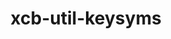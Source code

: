 ---
title: "xcb-util-keysyms"
layout: cache
categories: [package, develop]
meta: {"compilers": ["gcc@=11.1.0", "gcc@=11.4.0"], "num_specs": 10, "num_specs_by_stack": {"data-vis-sdk": 5, "hep": 5, "root": 10}, "oss": ["ubuntu20.04", "ubuntu22.04"], "platforms": ["linux"], "stacks": ["data-vis-sdk", "hep", "root"], "targets": ["x86_64_v3"], "versions": ["0.4.1"]}
spec_details: [{"compiler": "gcc@=11.4.0", "hash": "3qta3gkjm3dijpdwmiqb542v5fvsmvki", "os": "ubuntu22.04", "platform": "linux", "size": "-", "stacks": ["hep", "root"], "target": "x86_64_v3", "variants": ["build_system=autotools"], "versions": ["0.4.1"]}, {"compiler": "gcc@=11.4.0", "hash": "bg7qtl26klffeq5ezauc7rlehzgnvc4s", "os": "ubuntu22.04", "platform": "linux", "size": "-", "stacks": ["hep", "root"], "target": "x86_64_v3", "variants": ["build_system=autotools"], "versions": ["0.4.1"]}, {"compiler": "gcc@=11.1.0", "hash": "cerqc34n24klkpw2hbhgo25tm6tjoxkv", "os": "ubuntu20.04", "platform": "linux", "size": "-", "stacks": ["data-vis-sdk", "root"], "target": "x86_64_v3", "variants": ["build_system=autotools"], "versions": ["0.4.1"]}, {"compiler": "gcc@=11.4.0", "hash": "djl2he6uohkcigrnjnr4suqikdt43kzq", "os": "ubuntu22.04", "platform": "linux", "size": "-", "stacks": ["hep", "root"], "target": "x86_64_v3", "variants": ["build_system=autotools"], "versions": ["0.4.1"]}, {"compiler": "gcc@=11.1.0", "hash": "ejhq5kgifm66ukyqnwr2yuanqrylvrqg", "os": "ubuntu20.04", "platform": "linux", "size": "-", "stacks": ["data-vis-sdk", "root"], "target": "x86_64_v3", "variants": ["build_system=autotools"], "versions": ["0.4.1"]}, {"compiler": "gcc@=11.4.0", "hash": "es7m3lrbcccyvtewi5w73qo6jzcbp5rf", "os": "ubuntu22.04", "platform": "linux", "size": "-", "stacks": ["hep", "root"], "target": "x86_64_v3", "variants": ["build_system=autotools"], "versions": ["0.4.1"]}, {"compiler": "gcc@=11.1.0", "hash": "pv3olzzjkftgmb6zf563e2jal24a4rmc", "os": "ubuntu20.04", "platform": "linux", "size": "-", "stacks": ["data-vis-sdk", "root"], "target": "x86_64_v3", "variants": ["build_system=autotools"], "versions": ["0.4.1"]}, {"compiler": "gcc@=11.1.0", "hash": "vmcktsgfo2uvby5kka6o3c3ho7k3ns7f", "os": "ubuntu20.04", "platform": "linux", "size": "-", "stacks": ["data-vis-sdk", "root"], "target": "x86_64_v3", "variants": ["build_system=autotools"], "versions": ["0.4.1"]}, {"compiler": "gcc@=11.1.0", "hash": "vxrvn4e7nyyyc4msdlxbmynqrz3bfhzm", "os": "ubuntu20.04", "platform": "linux", "size": "-", "stacks": ["data-vis-sdk", "root"], "target": "x86_64_v3", "variants": ["build_system=autotools"], "versions": ["0.4.1"]}, {"compiler": "gcc@=11.4.0", "hash": "yan7pafhyohngtt4oyhmce67hjohkjen", "os": "ubuntu22.04", "platform": "linux", "size": "-", "stacks": ["hep", "root"], "target": "x86_64_v3", "variants": ["build_system=autotools"], "versions": ["0.4.1"]}]
---